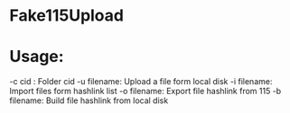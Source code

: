 # Fake115Upload

# Usage:

-c cid     : Folder cid
-u filename: Upload a file form local disk
-i filename: Import files form  hashlink list
-o filename: Export file hashlink from 115
-b filename: Build file hashlink from local disk